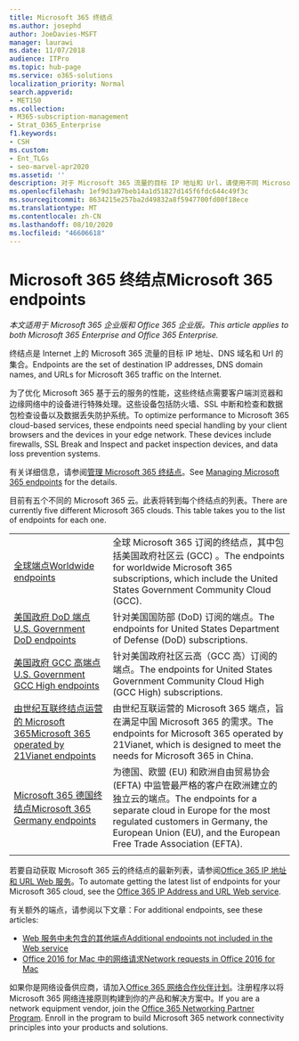 ```yaml
---
title: Microsoft 365 终结点
ms.author: josephd
author: JoeDavies-MSFT
manager: laurawi
ms.date: 11/07/2018
audience: ITPro
ms.topic: hub-page
ms.service: o365-solutions
localization_priority: Normal
search.appverid:
- MET150
ms.collection:
- M365-subscription-management
- Strat_O365_Enterprise
f1.keywords:
- CSH
ms.custom:
- Ent_TLGs
- seo-marvel-apr2020
ms.assetid: ''
description: 对于 Microsoft 365 流量的目标 IP 地址和 Url，请使用不同 Microsoft 365 云的 Internet 终结点的文章列表。
ms.openlocfilehash: 1ef9d3a97beb14a1d51827d145f6fdc644c49f3c
ms.sourcegitcommit: 8634215e257ba2d49832a8f5947700fd00f18ece
ms.translationtype: MT
ms.contentlocale: zh-CN
ms.lasthandoff: 08/10/2020
ms.locfileid: "46606618"
---
```

# <a name="microsoft-365-endpoints"></a><span data-ttu-id="42680-103">Microsoft 365 终结点</span><span class="sxs-lookup"><span data-stu-id="42680-103">Microsoft 365 endpoints</span></span>

<span data-ttu-id="42680-104">*本文适用于 Microsoft 365 企业版和 Office 365 企业版。*</span><span class="sxs-lookup"><span data-stu-id="42680-104">*This article applies to both Microsoft 365 Enterprise and Office 365 Enterprise.*</span></span>

<span data-ttu-id="42680-105">终结点是 Internet 上的 Microsoft 365 流量的目标 IP 地址、DNS 域名和 Url 的集合。</span><span class="sxs-lookup"><span data-stu-id="42680-105">Endpoints are the set of destination IP addresses, DNS domain names, and URLs for Microsoft 365 traffic on the Internet.</span></span> 

<span data-ttu-id="42680-p101">为了优化 Microsoft 365 基于云的服务的性能，这些终结点需要客户端浏览器和边缘网络中的设备进行特殊处理。这些设备包括防火墙、SSL 中断和检查和数据包检查设备以及数据丢失防护系统。</span><span class="sxs-lookup"><span data-stu-id="42680-p101">To optimize performance to Microsoft 365 cloud-based services, these endpoints need special handling by your client browsers and the devices in your edge network. These devices include firewalls, SSL Break and Inspect and packet inspection devices, and data loss prevention systems.</span></span>

<span data-ttu-id="42680-108">有关详细信息，请参阅[管理 Microsoft 365 终结点](managing-office-365-endpoints.md)。</span><span class="sxs-lookup"><span data-stu-id="42680-108">See [Managing Microsoft 365 endpoints](managing-office-365-endpoints.md) for the details.</span></span>

<span data-ttu-id="42680-p102">目前有五个不同的 Microsoft 365 云。此表将转到每个终结点的列表。</span><span class="sxs-lookup"><span data-stu-id="42680-p102">There are currently five different Microsoft 365 clouds. This table takes you to the list of endpoints for each one.</span></span>

|||
|:-------|:-----|
| [<span data-ttu-id="42680-111">全球端点</span><span class="sxs-lookup"><span data-stu-id="42680-111">Worldwide endpoints</span></span>](urls-and-ip-address-ranges.md) | <span data-ttu-id="42680-112">全球 Microsoft 365 订阅的终结点，其中包括美国政府社区云 (GCC) 。</span><span class="sxs-lookup"><span data-stu-id="42680-112">The endpoints for worldwide Microsoft 365 subscriptions, which include the United States Government Community Cloud (GCC).</span></span> |
| [<span data-ttu-id="42680-113">美国政府 DoD 端点</span><span class="sxs-lookup"><span data-stu-id="42680-113">U.S. Government DoD endpoints</span></span>](office-365-u-s-government-dod-endpoints.md) | <span data-ttu-id="42680-114">针对美国国防部 (DoD) 订阅的端点。</span><span class="sxs-lookup"><span data-stu-id="42680-114">The endpoints for United States Department of Defense (DoD) subscriptions.</span></span> |
| [<span data-ttu-id="42680-115">美国政府 GCC 高端点</span><span class="sxs-lookup"><span data-stu-id="42680-115">U.S. Government GCC High endpoints</span></span>](office-365-u-s-government-gcc-high-endpoints.md) | <span data-ttu-id="42680-116">针对美国政府社区云高（GCC 高）订阅的端点。</span><span class="sxs-lookup"><span data-stu-id="42680-116">The endpoints for United States Government Community Cloud High (GCC High) subscriptions.</span></span> |
| [<span data-ttu-id="42680-117">由世纪互联终结点运营的 Microsoft 365</span><span class="sxs-lookup"><span data-stu-id="42680-117">Microsoft 365 operated by 21Vianet endpoints</span></span>](urls-and-ip-address-ranges-21vianet.md) | <span data-ttu-id="42680-118">由世纪互联运营的 Microsoft 365 端点，旨在满足中国 Microsoft 365 的需求。</span><span class="sxs-lookup"><span data-stu-id="42680-118">The endpoints for Microsoft 365 operated by 21Vianet, which is designed to meet the needs for Microsoft 365 in China.</span></span> |
| [<span data-ttu-id="42680-119">Microsoft 365 德国终结点</span><span class="sxs-lookup"><span data-stu-id="42680-119">Microsoft 365 Germany endpoints</span></span>](office-365-germany-endpoints.md) | <span data-ttu-id="42680-120">为德国、欧盟 (EU) 和欧洲自由贸易协会 (EFTA) 中监管最严格的客户在欧洲建立的独立云的端点。</span><span class="sxs-lookup"><span data-stu-id="42680-120">The endpoints for a separate cloud in Europe for the most regulated customers in Germany, the European Union (EU), and the European Free Trade Association (EFTA).</span></span> |
|||

<span data-ttu-id="42680-121">若要自动获取 Microsoft 365 云的终结点的最新列表，请参阅[Office 365 IP 地址和 URL Web 服务](office-365-ip-web-service.md)。</span><span class="sxs-lookup"><span data-stu-id="42680-121">To automate getting the latest list of endpoints for your Microsoft 365 cloud, see the [Office 365 IP Address and URL Web service](office-365-ip-web-service.md).</span></span>

<span data-ttu-id="42680-122">有关额外的端点，请参阅以下文章：</span><span class="sxs-lookup"><span data-stu-id="42680-122">For additional endpoints, see these articles:</span></span>

- [<span data-ttu-id="42680-123">Web 服务中未包含的其他端点</span><span class="sxs-lookup"><span data-stu-id="42680-123">Additional endpoints not included in the Web service</span></span>](additional-office365-ip-addresses-and-urls.md)
- [<span data-ttu-id="42680-124">Office 2016 for Mac 中的网络请求</span><span class="sxs-lookup"><span data-stu-id="42680-124">Network requests in Office 2016 for Mac</span></span>](network-requests-in-office-2016-for-mac.md)

<span data-ttu-id="42680-p103">如果你是网络设备供应商，请加入[Office 365 网络合作伙伴计划](office-365-networking-partner-program.md)。注册程序以将 Microsoft 365 网络连接原则构建到你的产品和解决方案中。</span><span class="sxs-lookup"><span data-stu-id="42680-p103">If you are a network equipment vendor, join the [Office 365 Networking Partner Program](office-365-networking-partner-program.md). Enroll in the program to build Microsoft 365 network connectivity principles into your products and solutions.</span></span> 
